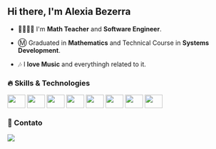 ## Hi there, I'm Alexia Bezerra

- 👩🏾‍🏫🤓 I'm **Math Teacher** and **Software Engineer**.

- Ⓜ️ Graduated in **Mathematics** and Technical Course in **Systems Development**.
  
- 🎶 I **love Music** and everythingh related to it.

###  🔥 Skills & Technologies

<div style="display: inline_block">
  <img align="center" height= "30" width="40" src="https://cdn.jsdelivr.net/gh/devicons/devicon@latest/icons/python/python-original.svg">
  <img align="center" height= "30" width="40" src="https://cdn.jsdelivr.net/gh/devicons/devicon@latest/icons/java/java-original.svg">
  <img align="center" height= "30" width="40" src="https://cdn.jsdelivr.net/gh/devicons/devicon@latest/icons/jupyter/jupyter-original-wordmark.svg">
  <img align="center" height= "30" width="40" src="https://cdn.jsdelivr.net/gh/devicons/devicon@latest/icons/spring/spring-original.svg" />
  <img  align="center" height= "30" width="40" src="https://cdn.jsdelivr.net/gh/devicons/devicon@latest/icons/javascript/javascript-original.svg">
  <img align="center" height= "30" width="40" src="https://cdn.jsdelivr.net/gh/devicons/devicon@latest/icons/mysql/mysql-original.svg">
  <img align="center" height= "30" width="40" src="https://cdn.jsdelivr.net/gh/devicons/devicon@latest/icons/oracle/oracle-original.svg">
  <img align="center" height= "30" width="40" src="https://cdn.jsdelivr.net/gh/devicons/devicon@latest/icons/mongodb/mongodb-original.svg" />     
</div>

### 💬 Contato
<div>
  <a href="https://www.linkedin.com/in/alexia-bezerra" target="_blank"><img src="https://img.shields.io/badge/-LinkedIn-%230077B5?style=for-the-badge&logo=linkedin&logoColor=white" target="_blank"></a>
</div>
